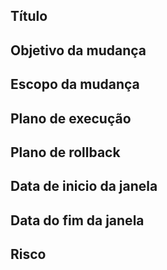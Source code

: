 ## Título

## Objetivo da mudança

## Escopo da mudança

## Plano de execução

## Plano de rollback

## Data de inicio da janela
<!-- Exemplo:
2025-03-01 16:00
-->
## Data do fim da janela
<!-- Exemplo:
2025-03-01 18:00
-->
## Risco

<!--
Para referência de como preencher, consulte nosso catálogo de templates
https://docs.google.com/spreadsheets/d/1U8vDnsNyszY2YBOdv7PFoPPWsLcrCHCD3qghPPwB0dw/edit?gid=902851155#gid=902851155
-->